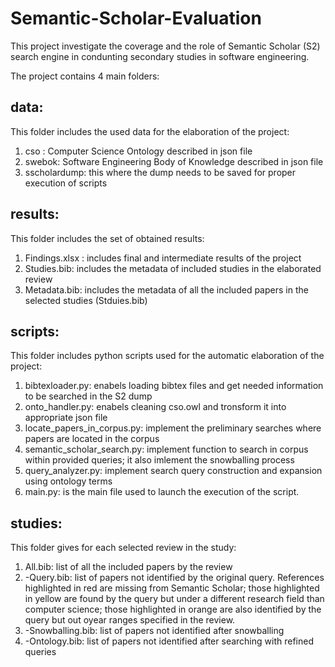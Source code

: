 # Semantic-Scholar-Evaluation
This project investigate the coverage and the role of Semantic Scholar (S2) search engine in condunting secondary studies in software engineering.

The project contains 4 main folders:

## data:
This folder includes the used data for the elaboration of the project:

 1. cso : Computer Science Ontology described in json file 
 2. swebok: Software Engineering Body of Knowledge described in json file 
 3. sscholardump: this where the dump needs to be saved for proper execution of scripts
 
## results:
This folder includes the set of obtained results:

1. Findings.xlsx : includes final and intermediate results of the project
2. Studies.bib: includes the metadata of included studies in the elaborated review
3. Metadata.bib: includes the metadata of all the included papers in the selected studies (Stduies.bib)

## scripts:
This folder includes python scripts used for the automatic elaboration of the project:

1. bibtexloader.py: enabels loading bibtex files and get needed information to be searched in the S2 dump
2. onto_handler.py: enabels cleaning cso.owl and tronsform it into appropriate json file
3. locate_papers_in_corpus.py: implement the preliminary searches where papers are located in the corpus
4. semantic_scholar_search.py: implement function to search in corpus within provided queries; it also imlement the snowballing process
5. query_analyzer.py: implement search query construction and expansion using ontology terms
6. main.py: is the main file used to launch the execution of the script.

## studies:
This folder gives for each selected review in the study:

1. All.bib: list of all the included papers by the review
2. -Query.bib: list of papers not identified by the original query. References highlighted in red are missing from Semantic Scholar; those highlighted in yellow are found by the query but under a different research field than computer science; those highlighted in orange are also identified by the query but out oyear ranges specified in the review.
3. -Snowballing.bib: list of papers not identified after snowballing
4. -Ontology.bib: list of papers not identified after searching with refined queries
